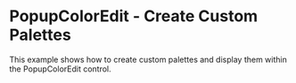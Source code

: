 # PopupColorEdit - Create Custom Palettes


<p>This example shows how to create custom palettes and display them within the PopupColorEdit control.</p>

<br/>


